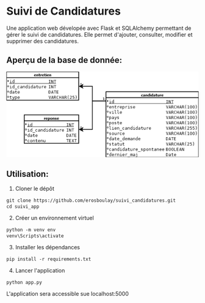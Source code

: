 # Suivi de Candidatures

Une application web dévelopée avec Flask et SQLAlchemy permettant de gérer le suivi de candidatures. Elle permet d'ajouter, consulter, modifier et supprimer des candidatures.

## Aperçu de la base de donnée:

![Schéma des relations de la base de donnée](ERD_candidature.png)

## Utilisation:

1. Cloner le dépôt
```
git clone https://github.com/erosboulay/suivi_candidatures.git
cd suivi_app
```

2. Créer un environnement virtuel
```
python -m venv env
venv\Scripts\activate
```

3. Installer les dépendances
```
pip install -r requirements.txt
```

4. Lancer l'application
```
python app.py
```

L'application sera accessible sue localhost:5000